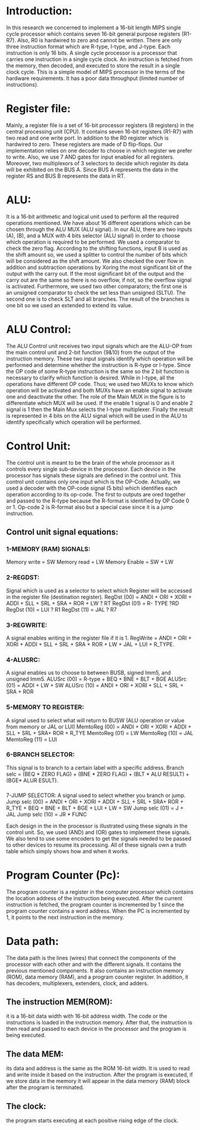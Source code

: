 # Introduction:
In this research we concerned to implement a 16-bit length MIPS single cycle processor which contains seven 16-bit general purpose registers (R1-R7). Also, R0 is hardwired to zero and cannot be written. There are only three instruction format which are R-type, I-type, and J-type. Each instruction is only 16 bits. 
A single cycle processor is a processor that carries one instruction in a single cycle clock. An instruction is fetched from the memory, then decoded, and executed to store the result in a single clock cycle. This is a simple model of MIPS processor in the terms of the hardware requirements. It has a poor data throughput (limited number of instructions).

# Register file:
Mainly, a register file is a set of 16-bit processor registers (8 registers) in the central processing unit (CPU). It contains seven 16-bit registers (R1-R7) with two read and one write port. In addition to the R0 register which is hardwired to zero. These registers are made of D flip-flops. 
Our implementation relies on one decoder to choose in which register we prefer to write. Also, we use 7 AND gates for input enabled for all registers. Moreover, two multiplexors of 3 selectors to decide which register its data will be exhibited on the BUS A. Since BUS A represents the data in the register RS and BUS B represents the data in RT.

# ALU:
It is a 16-bit arithmetic and logical unit used to perform all the required operations mentioned. We have about 16 different operations which can be chosen through the ALU MUX (ALU signal). In our ALU, there are two inputs (A), (B), and a MUX with 4 bits selector (ALU signal) in order to choose which operation is required to be performed. 
We used a comparator to check the zero flag. According to the shifting functions, input B is used as the shift amount so, we used a splitter to control the number of bits which will be considered as the shift amount. We also checked the over flow in addition and subtraction operations by Xoring the most significant bit of the output with the carry out. If the most significant bit of the output and the carry out are the same so there is no overflow, if not, so the overflow signal is activated. 
Furthermore, we used two other comparators; the first one is an unsigned comparator to check the set less than unsigned (SLTU). The second one is to check SLT and all branches. The result of the branches is one bit so we used an extended to extend its value. 
# ALU Control:
The ALU Control unit receives two input signals which are the ALU-OP from the main control unit and 2-bit function (9&10) from the output of the instruction memory. These two input signals identify which operation will be performed and determine whether the instruction is R-type or I-type. Since the OP code of some R-type instruction is the same so the 2 bit function is necessary to clarify which function is desired. While in I-type, all the operations have different OP code. Thus; we used two MUXs to know which operation will be activated and both MUXs have an enable signal to activate one and deactivate the other. 
The role of the Main MUX in the figure is to differentiate which MUX will be used. If the enable 1 signal is 0 and enable 2 signal is 1 then the Main Mux selects the I-type multiplexer. Finally the result is represented in 4 bits on the ALU signal which will be used in the ALU to identify specifically which operation will be performed.

# Control Unit:
The control unit is meant to be the brain of the whole processor as it controls every single sub-device in the processor. Each device in the processor has signals these signals are defined in the control unit. This control unit contains only one input which is the OP-Code. Actually, we used a decoder with the OP-code signal (5 bits) which identifies each operation according to its op-code. The first to outputs are ored together and passed to the R-type because the R-format is identified by OP Code 0 or 1. Op-code 2 is R-format also but a special case since it is a jump instruction.

## Control unit signal equations:
### 1-MEMORY (RAM) SIGNALS:
Memory write = SW 
Memory read = LW 
Memory Enable = SW + LW
### 2-REGDST:
Signal which is used as a selector to select which Register will be accessed in the register file (destination register). 
RegDst (00) = ANDI + ORI + XORI + ADDI + SLL + SRL + SRA + ROR + LW ? RT 
RegDst (01) = R- TYPE ?RD 
RegDst (10) = LUI ? R1 
RegDst (11) = JAL ? R7
### 3-REGWRITE:
A signal enables writing in the register file if it is 1. 
RegWrite = ANDI + ORI + XORI + ADDI + SLL + SRL + SRA + ROR + LW + JAL + LUI + R_TYPE.
### 4-ALUSRC:
A signal enables us to choose to between BUSB, signed Imm5, and unsigned Imm5. 
ALUSrc (00) = R-type + BEQ + BNE + BLT + BGE 
ALUSrc (01) = ADDI + LW + SW 
ALUSrc (10) = ANDI + ORI + XORI + SLL + SRL + SRA + ROR
### 5-MEMORY TO REGISTER:
A signal used to select what will return to BUSW (ALU operation or value from memory or JAL or LUI) 
MemtoReg (00) = ANDI + ORI + XORI + ADDI + SLL + SRL + SRA+ ROR + R_TYE 
MemtoReg (01) = LW 
MemtoReg (10) = JAL 
MemtoReg (11) = LUI
### 6-BRANCH SELECTOR:
This signal is to branch to a certain label with a specific address. 
Branch selc = (BEQ * ZERO FLAG) + (BNE * ZERO FLAG) + (BLT * ALU RESULT) + (BGE* ALUR ESULT).
### 
7-JUMP SELECTOR:
A signal used to select whether you branch or jump. 
Jump selc (00) = ANDI + ORI + XORI + ADDI + SLL + SRL + SRA+ ROR + R_TYE + BEQ + BNE + BLT + BGE + LUI + LW + SW 
Jump selc (01) = J + JAL 
Jump selc (10) = JR * FUNC

  Each design in the in the processor is illustrated using these signals in the control unit. So, we used (AND) and (OR) gates to implement these signals. We also tend to use some encoders to get the signals needed to be passed to other devices to resume its processing. All of these signals own a truth table which simply shows how and when it works. 

# Program Counter (Pc):
   The program counter is a register in the computer processor which contains the location address of the instruction being executed. After the current instruction is fetched, the program counter is incremented by 1 since the program counter contains a word address. When the PC is incremented by 1, it points to the next instruction in the memory. 

# Data path:
  The data path is the lines (wires) that connect the components of the processor with each other and with the different signals. It contains the previous mentioned components. It also contains an instruction memory (ROM), data memory (RAM), and a program counter register. In addition, it has decoders, multiplexers, extenders, clock, and adders.
## The instruction MEM(ROM):
it is a 16-bit data width with 16-bit address width. The code or the instructions is loaded in the instruction memory. After that, the instruction is then read and passed to each device in the processor and the program is being executed.
## The data MEM:
its data and address is the same as the ROM 16-bit width. It is used to read and write inside it based on the instruction. After the program is executed, if we store data in the memory it will appear in the data memory (RAM) block after the program is terminated.
## The clock:
the program starts executing at each positive rising edge of the clock.

